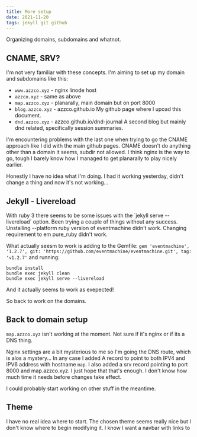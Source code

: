 ```yaml
---
title: More setup 
date: 2021-11-20
tags: jekyll git github
---
```


Organizing domains, subdomains and whatnot.

## CNAME, SRV?
I'm not very familiar with these concepts. I'm aiming to set up my domain and subdomains like this:
- `www.azzco.xyz` - nginx linode host
- `azzco.xyz` - same as above
- `map.azzco.xyz` - planarally, main domain but on port 8000
- `blog.azzco.xyz` - azzco.github.io
	My github page where I upoad this document.
- `dnd.azzco.xyz` - azzco.github.io/dnd-journal
	A second blog but mainly dnd related, specifically session summaries.

I'm encountering problems with the last one when trying to go the CNAME approach like I did with the main github pages. CNAME doesn't do anything other than a domain it seems, subdir not allowed. I think nginx is the way to go, tough I barely know how I managed to get planarally to play nicely earlier.

Honestly I have no idea what I'm doing. I had it working yesterday, didn't change a thing and now it's not working...

## Jekyll - Livereload
With ruby 3 there seems to be some issues with the `jekyll serve --livereload´ option. Been trying a couple of things without any success. Unstalling --platform ruby version of eventmachine didn't work.
Changing requirement to em pure_ruby didn't work.

What actually seesm to work is adding to the Gemfile:
`gem 'eventmachine', '1.2.7', git: 'https://github.com/eventmachine/eventmachine.git', tag: 'v1.2.7'`
and running:
```
bundle install
bundle exec jekyll clean
bundle exec jekyll serve --livereload
```
And it actually seems to work as exepected!

So back to work on the domains.

## Back to domain setup
`map.azzco.xyz` isn't working at the moment. Not sure if it's nginx or if its a DNS thing.

Nginx settings are a bit mysterious to me so I'm going the DNS route, which is alos a mystery... In any case I added A record to point to both IPV4 and IPV6 address with hostname `map`. I also added a srv record pointing to port 8000 and map.azzco.xyz. I just hope that that's enough. I don't know how much time it needs before changes take effect.

I could probably start working on other stuff in the meantime.

## Theme
I have no real idea where to start. The chosen theme seems really nice but I don't know where to begin modifying it. I know I want a navbar with links to 